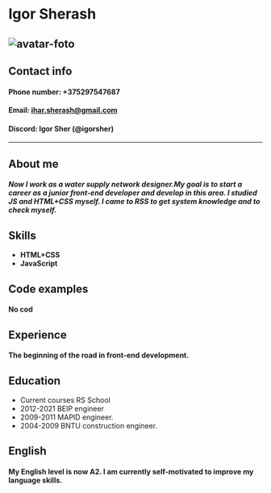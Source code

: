 # Igor Sherash
![avatar-foto](I:\it\RSSchool\cv-clon\avatar.jpg)
---
## Contact info
#### Phone number: +375297547687
#### Email: ihar.sherash@gmail.com
#### Discord: Igor Sher (@igorsher)
---
## About me 
#### *Now I work as a water supply network designer.My goal is to start a career as a junior front-end developer and develop in this area. I studied JS and HTML+CSS myself. I came to RSS to get system knowledge and to check myself.*
## Skills
* **HTML+CSS**
* **JavaScript** 
## Code examples
#### No cod
## Experience
#### The beginning of the road in front-end development.
## Education
+ Current courses RS School
+ 2012-2021 BEIP engineer
+ 2009-2011 MAPID engineer.
+ 2004-2009 BNTU construction engineer.
## English 
#### My English level is now A2. I am currently self-motivated to improve my language skills.
